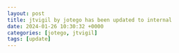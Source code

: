 ```yaml
---
layout: post
title: jtvigil by jotego has been updated to internal
date: 2024-01-26 10:30:32 +0000
categories: [jotego, jtvigil]
tags: [update]
---
```


